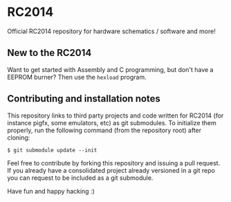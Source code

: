 # RC2014

Official RC2014 repository for hardware schematics / software and more!

## New to the RC2014

Want to get started with Assembly and C programming, but don't have a EEPROM burner?
Then use the `hexload` program.

## Contributing and installation notes

This repository links to third party projects and code written for RC2014 (for instance pigfx, some emulators, etc) as git submodules.
To initialize them properly, run the following command (from the repository root) after cloning:

```
$ git submodule update --init
```

Feel free to contribute by forking this repository and issuing a pull request. If you already have a consolidated project already versioned in a git repo you can request to be included as a git submodule.

Have fun and happy hacking :)
